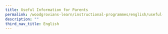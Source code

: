 ```yaml
---
title: Useful Information for Parents
permalink: /woodgrovians-learn/instructional-programmes/english/useful-information-for-parents
description: ""
third_nav_title: English
---
```

